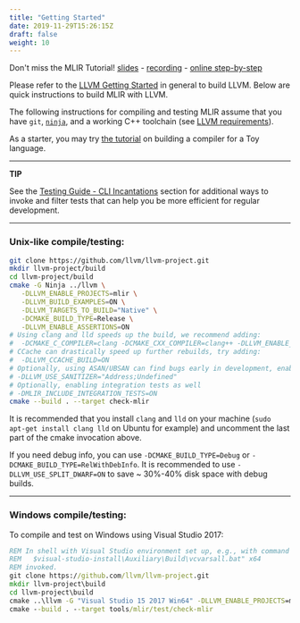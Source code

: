 ```yaml
---
title: "Getting Started"
date: 2019-11-29T15:26:15Z
draft: false
weight: 10
---
```


Don't miss the MLIR Tutorial!
[slides](https://llvm.org/devmtg/2020-09/slides/MLIR_Tutorial.pdf) -
[recording](https://www.youtube.com/watch?v=Y4SvqTtOIDk) -
[online step-by-step](https://mlir.llvm.org/docs/Tutorials/Toy/)


Please refer to the [LLVM Getting Started](https://llvm.org/docs/GettingStarted.html)
in general to build LLVM. Below are quick instructions to build MLIR with LLVM.

The following instructions for compiling and testing MLIR assume that you have
`git`, [`ninja`](https://ninja-build.org/), and a working C++ toolchain (see
[LLVM requirements](https://llvm.org/docs/GettingStarted.html#requirements)).

As a starter, you may try [the tutorial](docs/Tutorials/Toy/Ch-1.md) on
building a compiler for a Toy language.

---

**TIP**

See the
[Testing Guide - CLI Incantations](TestingGuide/#command-line-incantations)
section for additional ways to invoke and filter tests that can help you be more
efficient for regular development.

---

### Unix-like compile/testing:

```sh
git clone https://github.com/llvm/llvm-project.git
mkdir llvm-project/build
cd llvm-project/build
cmake -G Ninja ../llvm \
   -DLLVM_ENABLE_PROJECTS=mlir \
   -DLLVM_BUILD_EXAMPLES=ON \
   -DLLVM_TARGETS_TO_BUILD="Native" \
   -DCMAKE_BUILD_TYPE=Release \
   -DLLVM_ENABLE_ASSERTIONS=ON
# Using clang and lld speeds up the build, we recommend adding:
#  -DCMAKE_C_COMPILER=clang -DCMAKE_CXX_COMPILER=clang++ -DLLVM_ENABLE_LLD=ON
# CCache can drastically speed up further rebuilds, try adding:
#  -DLLVM_CCACHE_BUILD=ON
# Optionally, using ASAN/UBSAN can find bugs early in development, enable with:
# -DLLVM_USE_SANITIZER="Address;Undefined"
# Optionally, enabling integration tests as well
# -DMLIR_INCLUDE_INTEGRATION_TESTS=ON
cmake --build . --target check-mlir
```

It is recommended that you install `clang` and `lld` on your machine (`sudo apt-get
install clang lld` on Ubuntu for example) and uncomment the last part of the
cmake invocation above.

If you need debug info, you can use `-DCMAKE_BUILD_TYPE=Debug` or
`-DCMAKE_BUILD_TYPE=RelWithDebInfo`. It is recommended to use
`-DLLVM_USE_SPLIT_DWARF=ON` to save ~ 30%-40% disk space with debug
builds.

---

### Windows compile/testing:
To compile and test on Windows using Visual Studio 2017:

```bat
REM In shell with Visual Studio environment set up, e.g., with command such as
REM   $visual-studio-install\Auxiliary\Build\vcvarsall.bat" x64
REM invoked.
git clone https://github.com/llvm/llvm-project.git
mkdir llvm-project\build
cd llvm-project\build
cmake ..\llvm -G "Visual Studio 15 2017 Win64" -DLLVM_ENABLE_PROJECTS=mlir -DLLVM_BUILD_EXAMPLES=ON -DLLVM_TARGETS_TO_BUILD="Native" -DCMAKE_BUILD_TYPE=Release -Thost=x64 -DCMAKE_BUILD_TYPE=Release -DLLVM_ENABLE_ASSERTIONS=ON
cmake --build . --target tools/mlir/test/check-mlir
```
